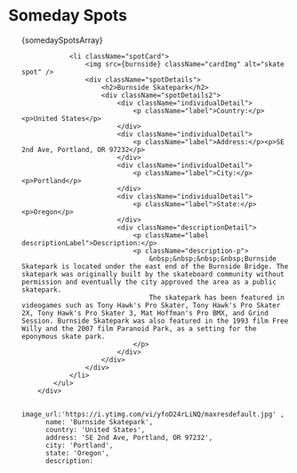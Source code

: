 <div className="somedayDiv">
            <h1>Someday Spots</h1>
            <ul className="somedaySpotsList">
                {somedaySpotsArray}
                
                <li className="spotCard">
                    <img src={burnside} className="cardImg" alt="skate spot" />
                    <div className="spotDetails">
                        <h2>Burnside Skatepark</h2>
                        <div className="spotDetails2">
                            <div className="individualDetail">
                                <p className="label">Country:</p><p>United States</p>
                            </div>
                            <div className="individualDetail">
                                <p className="label">Address:</p><p>SE 2nd Ave, Portland, OR 97232</p>
                            </div>
                            <div className="individualDetail">
                                <p className="label">City:</p><p>Portland</p>
                            </div>
                            <div className="individualDetail">
                                <p className="label">State:</p><p>Oregon</p>
                            </div>
                            <div className="descriptionDetail">
                                <p className="label descriptionLabel">Description:</p>
                                <p className="description-p">
                                    &nbsp;&nbsp;&nbsp;&nbsp;Burnside Skatepark is located under the east end of the Burnside Bridge. The skatepark was originally built by the skateboard community without permission and eventually the city approved the area as a public skatepark.
                                    The skatepark has been featured in videogames such as Tony Hawk's Pro Skater, Tony Hawk's Pro Skater 2X, Tony Hawk's Pro Skater 3, Mat Hoffman's Pro BMX, and Grind Session. Burnside Skatepark was also featured in the 1993 film Free Willy and the 2007 film Paranoid Park, as a setting for the eponymous skate park. 
                                </p>
                            </div>
                        </div>
                    </div> 
                </li>   
            </ul>
        </div>

        image_url:'https://i.ytimg.com/vi/yfoD24rLiNQ/maxresdefault.jpg' ,
          name: 'Burnside Skatepark',
          country: 'United States',
          address: 'SE 2nd Ave, Portland, OR 97232',
          city: 'Portland',
          state: 'Oregon',
          description: